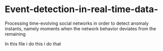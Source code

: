 # Event-detection-in-real-time-data-
Processing time-evolving social networks in order to detect anomaly instants, namely moments when the network behavior deviates from the remaining

In this file i do this i do that
